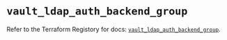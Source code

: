 # `vault_ldap_auth_backend_group`

Refer to the Terraform Registory for docs: [`vault_ldap_auth_backend_group`](https://www.terraform.io/docs/providers/vault/r/ldap_auth_backend_group).
